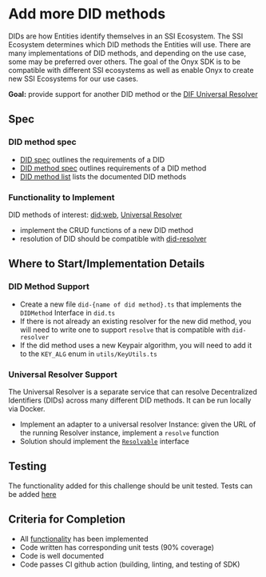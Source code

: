 # Add more DID methods

DIDs are how Entities identify themselves in an SSI Ecosystem. The SSI Ecosystem determines which DID methods the Entities will use. There are many implementations of DID methods, and depending on the use case, some may be preferred over others. The goal of the Onyx SDK is to be compatible with different SSI ecosystems as well as enable Onyx to create new SSI Ecosystems for our use cases.

**Goal:** provide support for another DID method or the [DIF Universal Resolver](https://github.com/decentralized-identity/universal-resolver)

## Spec

### DID method spec

* [DID spec](https://www.w3.org/TR/did-core/) outlines the requirements of a DID
* [DID method spec](https://www.w3.org/TR/did-core/#methods) outlines requirements of a DID method
* [DID method list](https://www.w3.org/TR/did-spec-registries/#did-methods) lists the documented DID methods


### Functionality to Implement
DID methods of interest: [did:web](https://w3c-ccg.github.io/did-method-web/), [Universal Resolver](https://github.com/decentralized-identity/universal-resolver)
* implement the CRUD functions of a new DID method
* resolution of DID should be compatible with [did-resolver](https://github.com/decentralized-identity/did-resolver)

## Where to Start/Implementation Details

### DID Method Support
* Create a new file `did-{name of did method}.ts` that implements the `DIDMethod` Interface in `did.ts`
* If there is not already an existing resolver for the new did method, you will need to write one to support `resolve` that is compatible with `did-resolver`
* If the did method uses a new Keypair algorithm, you will need to add it to the `KEY_ALG` enum in `utils/KeyUtils.ts`

### Universal Resolver Support
The Universal Resolver is a separate service that can resolve Decentralized Identifiers (DIDs) across many different DID methods. It can be run locally via Docker.

* Implement an adapter to a universal resolver Instance: given the URL of the running Resolver instance, implement a `resolve` function
* Solution should implement the [`Resolvable`](https://github.com/decentralized-identity/did-resolver/blob/master/src/resolver.ts#L330) interface

## Testing
The functionality added for this challenge should be unit tested. Tests can be added [here](../../../../tests/unit/did)

## Criteria for Completion
* All [functionality](#Functionality-to-Implement) has been implemented
* Code written has corresponding unit tests (90% coverage)
* Code is well documented
* Code passes CI github action (building, linting, and testing of SDK)

